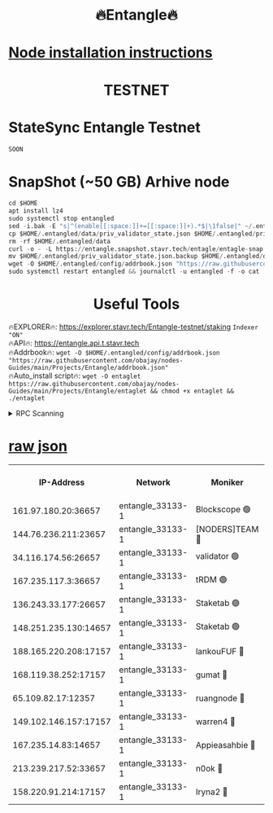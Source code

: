 <h1 align="center"> 🔥Entangle🔥</h1>

[Node installation instructions](https://github.com/obajay/nodes-Guides/tree/main/Projects/Entangle)
=

<h1 align="center"> TESTNET</h1>

# StateSync Entangle Testnet
```python
SOON
```
# SnapShot (~50 GB) Arhive node
```python
cd $HOME
apt install lz4
sudo systemctl stop entangled
sed -i.bak -E "s|^(enable[[:space:]]+=[[:space:]]+).*$|\1false|" ~/.entangled/config/config.toml
cp $HOME/.entangled/data/priv_validator_state.json $HOME/.entangled/priv_validator_state.json.backup
rm -rf $HOME/.entangled/data
curl -o - -L https://entangle.snapshot.stavr.tech/entagle/entagle-snap.tar.lz4 | lz4 -c -d - | tar -x -C $HOME/.entangled --strip-components 2
mv $HOME/.entangled/priv_validator_state.json.backup $HOME/.entangled/data/priv_validator_state.json
wget -O $HOME/.entangled/config/addrbook.json "https://raw.githubusercontent.com/obajay/nodes-Guides/main/Projects/Entangle/addrbook.json"
sudo systemctl restart entangled && journalctl -u entangled -f -o cat
```
 <h1 align="center"> Useful Tools</h1>
 
🔥EXPLORER🔥: https://explorer.stavr.tech/Entangle-testnet/staking        `Indexer "ON"` \
🔥API🔥:      https://entangle.api.t.stavr.tech \
🔥Addrbook🔥: ```wget -O $HOME/.entangled/config/addrbook.json "https://raw.githubusercontent.com/obajay/nodes-Guides/main/Projects/Entangle/addrbook.json"``` \
🔥Auto_install script🔥:  `wget -O entaglet https://raw.githubusercontent.com/obajay/nodes-Guides/main/Projects/Entangle/entaglet && chmod +x entaglet && ./entaglet`


<details>
<summary>RPC Scanning</summary>

<h2 align="center"> We scan nodes in real time every 4 hours. And we provide the final result of RPC endpoints.
We cannot influence the operation of these nodes in any way. </h2>


```python
If Voting Power is higher than 0 --> then the Node is a validator of the network and may be subject to attack and be a potential threat to the chain.
```
```python
We marked such validators with a red symbol
```

</details>

[raw json](https://rpc-check.entangt.stavr.tech/entangt/rpc-entangt-result.json)
=


<table><tr><th>IP-Address</th><th>Network</th><th>Moniker</th><th>Latest Block Height</th><th>Earliest Block Height</th><th>Catching Up</th><th>Tx Index</th><th>Voting Power</th><th>Scan Time</th></tr><tr><td>161.97.180.20:36657</td><td>entangle_33133-1</td><td>Blockscope 🟢</td><td>1844134</td><td>1</td><td>False</td><td>off</td><td>0</td><td>2024-01-25T00:48:40.724006520UTC</td></tr><tr><td>144.76.236.211:23657</td><td>entangle_33133-1</td><td>[NODERS]TEAM 🔴</td><td>1844136</td><td>1</td><td>False</td><td>off</td><td>27049800500000000</td><td>2024-01-25T00:48:52.685826037UTC</td></tr><tr><td>34.116.174.56:26657</td><td>entangle_33133-1</td><td>validator 🟢</td><td>1844137</td><td>1</td><td>False</td><td>on</td><td>0</td><td>2024-01-25T00:48:59.476525918UTC</td></tr><tr><td>167.235.117.3:36657</td><td>entangle_33133-1</td><td>tRDM 🟢</td><td>1844137</td><td>1</td><td>False</td><td>on</td><td>0</td><td>2024-01-25T00:49:00.630746961UTC</td></tr><tr><td>136.243.33.177:26657</td><td>entangle_33133-1</td><td>Staketab 🟢</td><td>1844136</td><td>660001</td><td>False</td><td>on</td><td>0</td><td>2024-01-25T00:48:54.998572082UTC</td></tr><tr><td>148.251.235.130:14657</td><td>entangle_33133-1</td><td>Staketab 🟢</td><td>1844134</td><td>660801</td><td>False</td><td>on</td><td>0</td><td>2024-01-25T00:48:40.285732962UTC</td></tr><tr><td>188.165.220.208:17157</td><td>entangle_33133-1</td><td>lankouFUF 🔴</td><td>1844135</td><td>725001</td><td>False</td><td>on</td><td>312833891990001</td><td>2024-01-25T00:48:45.891114357UTC</td></tr><tr><td>168.119.38.252:17157</td><td>entangle_33133-1</td><td>gumat 🔴</td><td>1844135</td><td>962001</td><td>False</td><td>on</td><td>311893412878335</td><td>2024-01-25T00:48:45.569751597UTC</td></tr><tr><td>65.109.82.17:12357</td><td>entangle_33133-1</td><td>ruangnode 🔴</td><td>1844134</td><td>1312001</td><td>False</td><td>off</td><td>437579962370126</td><td>2024-01-25T00:48:41.184398399UTC</td></tr><tr><td>149.102.146.157:17157</td><td>entangle_33133-1</td><td>warren4 🔴</td><td>1844136</td><td>1436001</td><td>False</td><td>on</td><td>484417023854259</td><td>2024-01-25T00:48:52.417784237UTC</td></tr><tr><td>167.235.14.83:14657</td><td>entangle_33133-1</td><td>Appieasahbie 🔴</td><td>1844137</td><td>1716001</td><td>False</td><td>on</td><td>44123221801989996</td><td>2024-01-25T00:49:00.318724809UTC</td></tr><tr><td>213.239.217.52:33657</td><td>entangle_33133-1</td><td>n0ok 🔴</td><td>1844137</td><td>1744137</td><td>False</td><td>off</td><td>46574392273662988</td><td>2024-01-25T00:48:59.713574763UTC</td></tr><tr><td>158.220.91.214:17157</td><td>entangle_33133-1</td><td>Iryna2 🔴</td><td>1844137</td><td>1822001</td><td>False</td><td>on</td><td>298287408343724</td><td>2024-01-25T00:49:00.032093893UTC</td></tr></table>
